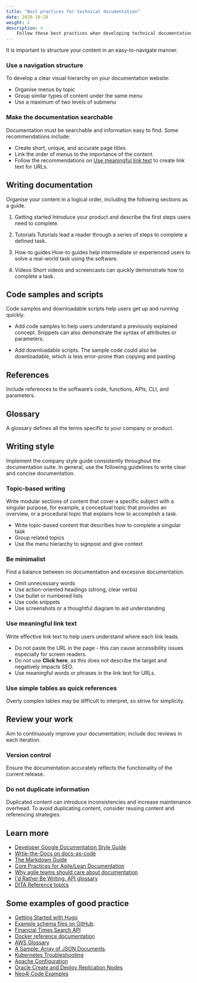 ```yaml
---
title: "Best practices for technical documentation"
date: 2020-10-28
weight: 2
description: >
    Follow these best practices when developing technical documentation.
---
```


It is important to structure your content in an easy-to-navigate manner.   

### Use a navigation structure

To develop a clear visual hierarchy on your documentation website:

* Organise menus by topic
* Group similar types of content under the same menu
* Use a maximum of two levels of submenu

### Make the documentation searchable

Documentation must be searchable and information easy to find. Some recommendations include:

* Create short, unique, and accurate page titles.
* Link the order of menus to the importance of the content.
* Follow the recommendations on [Use meaningful link text](#use-meaningful-link-text) to create link text for URLs.

## Writing documentation

Organise your content in a logical order, including the following sections as a guide.

1. Getting started
   Introduce your product and describe the first steps users need to complete.

2. Tutorials
   Tutorials lead a reader through a series of steps to complete a defined task.

3. How-to guides
   How-to guides help intermediate or experienced users to solve a real-world task using the software.

4. Videos
   Short videos and screencasts can quickly demonstrate how to complete a task.

## Code samples and scripts

Code samples and downloadable scripts help users get up and running quickly.

* Add code samples to help users understand a previously explained concept. Snippets can also demonstrate the syntax of attributes or parameters.

* Add downloadable scripts. The sample code could also be downloadable, which is less error-prone than copying and pasting.

## References
Include references to the software’s code, functions, APIs, CLI, and parameters.

## Glossary

A glossary defines all the terms specific to your company or product.

## Writing style

Implement the company style guide consistently throughout the documentation suite. In general, use the following guidelines to write clear and concise documentation.

### Topic-based writing

Write modular sections of content that cover a specific subject with a singular purpose, for example, a conceptual topic that provides an overview, or a procedural topic that explains how to accomplish a task.

* Write topic-based content that describes how to complete a singular task
* Group related topics
* Use the menu hierarchy to signpost and give context

### Be minimalist

Find a balance between no documentation and excessive documentation.

* Omit unnecessary words
* Use action-oriented headings (strong, clear verbs)
* Use bullet or numbered lists
* Use code snippets
* Use screenshots or a thoughtful diagram to aid understanding

### Use meaningful link text

Write effective link text to help users understand where each link leads.

* Do not paste the URL in the page - this can cause accessibility issues especially for screen readers.
* Do not use **Click here**, as this does not describe the target and negatively impacts SEO.
* Use meaningful words or phrases in the link text for URLs.

### Use simple tables as quick references

Overly complex tables may be difficult to interpret, so strive for simplicity.

## Review your work

Aim to continuously improve your documentation; include doc reviews in each iteration.

### Version control

Ensure the documentation accurately reflects the functionality of the current release.

### Do not duplicate information

Duplicated content can introduce inconsistencies and increase maintenance overhead. To avoid duplicating content, consider reusing content and referencing strategies.  

## Learn more

* [Developer Google Documentation Style Guide](https://developers.google.com/style/)
* [Wrtie-the-Docs on docs-as-code](https://www.writethedocs.org/guide/docs-as-code/)
* [The Markdown Guide](https://www.markdownguide.org/)
* [Core Practices for Agile/Lean Documentation](http://www.agilemodeling.com/essays/agileDocumentationBestPractices.htm)
* [Why agile teams should care about documentation](https://techbeacon.com/app-dev-testing/why-agile-teams-should-care-about-documentation)
* [I'd Rather Be Writing, API glossary](https://idratherbewriting.com/learnapidoc/docapis_glossary_section.html)
* [DITA Reference topics](https://docs.oasis-open.org/dita/v1.2/os/spec/archSpec/dita_reference_topic.html)

## Some examples of good practice

* [Getting Started with Hugo](https://gohugo.io/getting-started/quick-start/)
* [Example schema files on GitHub](https://www.twilio.com/docs/autopilot/twilio-autopilot-cli#schema-files).
* [Financial Times Search API](https://developer.ft.com/portal/docs-api-v1-reference-search-search-api-tutorial)
* [Docker reference documentation](https://docs.docker.com/reference/)
* [AWS Glossary](https://docs.aws.amazon.com/general/latest/gr/glos-chap.html)
* [A Sample: Array of JSON Documents](https://docs.oracle.com/en/database/other-databases/nosql-database/19.5/full-text-search/appa-json-array.html).
* [Kubernetes Troubleshooting](https://kubernetes.io/docs/setup/production-environment/tools/kubeadm/troubleshooting-kubeadm/)
* [Apache Configuration](https://httpd.apache.org/docs/2.4/sections.html)
* [Oracle Create and Deploy Replication Nodes](https://docs.oracle.com/en/database/other-databases/nosql-database/19.5/admin/create-and-deploy-replication-nodes.html)
* [Neo4j Code Examples](https://neo4j.com/developer/)
